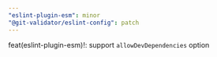 ```yaml
---
"eslint-plugin-esm": minor
"@git-validator/eslint-config": patch
---
```


feat(eslint-plugin-esm)!: support `allowDevDependencies` option
